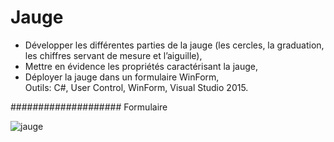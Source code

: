 # Jauge

-	Développer les différentes parties de la jauge (les cercles, la graduation, les chiffres servant de mesure et l’aiguille),
-	Mettre en évidence les propriétés caractérisant la jauge, 
-	Déployer la jauge dans un formulaire WinForm,  
Outils: C#, User Control, WinForm, Visual Studio 2015.

#################### Formulaire

![jauge](https://user-images.githubusercontent.com/26189475/39729665-1a7a6ea4-522b-11e8-9de4-667aef7b470f.jpg)
